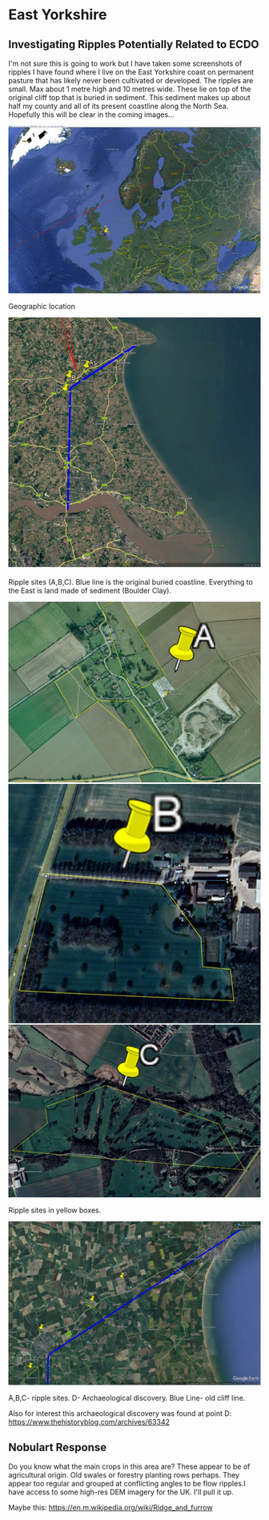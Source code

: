# East Yorkshire

## Investigating Ripples Potentially Related to ECDO

I'm not sure this is going to work but I have taken some screenshots of ripples I have found where I live on the East Yorkshire coast on permanent pasture that has likely never been cultivated or developed. The ripples are small. Max about 1 metre high and 10 metres wide. These lie on top of the original cliff top that is buried in sediment. This sediment makes up about half my county and all of its present coastline along the North Sea. Hopefully this will be clear in the coming images...

![east-yorkshire](img/east-yorkshire1.jpg "east yorkshire")

Geographic location

![east-yorkshire](img/east-yorkshire2.jpg "east yorkshire")

Ripple sites (A,B,C). Blue line is the original buried coastline. Everything to the East is land made of sediment (Boulder Clay).

![east-yorkshire](img/east-yorkshire3.jpg "east yorkshire")
![east-yorkshire](img/east-yorkshire4.jpg "east yorkshire")
![east-yorkshire](img/east-yorkshire5.jpg "east yorkshire")

Ripple sites in yellow boxes.

![east-yorkshire](img/east-yorkshire6.jpg "east yorkshire")

A,B,C- ripple sites. D- Archaeological discovery. Blue Line- old cliff line.

Also for interest this archaeological discovery was found at point D:
https://www.thehistoryblog.com/archives/63342

## Nobulart Response

Do you know what the main crops in this area are? These appear to be of agricultural origin. Old swales or forestry planting rows perhaps. They appear too regular and grouped at conflicting angles to be flow ripples.I have access to some high-res DEM imagery for the UK. I'll pull it up.

Maybe this:
https://en.m.wikipedia.org/wiki/Ridge_and_furrow